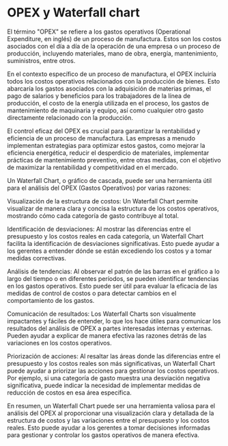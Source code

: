 # OPEX y Waterfall chart
El término "OPEX" se refiere a los gastos operativos (Operational Expenditure, en inglés) de un proceso de manufactura. Estos son los costos asociados con el día a día de la operación de una empresa o un proceso de producción, incluyendo materiales, mano de obra, energía, mantenimiento, suministros, entre otros.

En el contexto específico de un proceso de manufactura, el OPEX incluiría todos los costos operativos relacionados con la producción de bienes. Esto abarcaría los gastos asociados con la adquisición de materias primas, el pago de salarios y beneficios para los trabajadores de la línea de producción, el costo de la energía utilizada en el proceso, los gastos de mantenimiento de maquinaria y equipo, así como cualquier otro gasto directamente relacionado con la producción.

El control eficaz del OPEX es crucial para garantizar la rentabilidad y eficiencia de un proceso de manufactura. Las empresas a menudo implementan estrategias para optimizar estos gastos, como mejorar la eficiencia energética, reducir el desperdicio de materiales, implementar prácticas de mantenimiento preventivo, entre otras medidas, con el objetivo de maximizar la rentabilidad y competitividad en el mercado.

Un Waterfall Chart, o gráfico de cascada, puede ser una herramienta útil para el análisis del OPEX (Gastos Operativos) por varias razones:

Visualización de la estructura de costos: Un Waterfall Chart permite visualizar de manera clara y concisa la estructura de los costos operativos, mostrando cómo cada categoría de gasto contribuye al total.

Identificación de desviaciones: Al mostrar las diferencias entre el presupuesto y los costos reales en cada categoría, un Waterfall Chart facilita la identificación de desviaciones significativas. Esto puede ayudar a los gerentes a entender dónde se están excediendo los costos y a tomar medidas correctivas.

Análisis de tendencias: Al observar el patrón de las barras en el gráfico a lo largo del tiempo o en diferentes períodos, se pueden identificar tendencias en los gastos operativos. Esto puede ser útil para evaluar la eficacia de las medidas de control de costos o para detectar cambios en el comportamiento de los gastos.

Comunicación de resultados: Los Waterfall Charts son visualmente impactantes y fáciles de entender, lo que los hace útiles para comunicar los resultados del análisis de OPEX a partes interesadas internas y externas. Pueden ayudar a explicar de manera efectiva las razones detrás de las variaciones en los costos operativos.

Priorización de acciones: Al resaltar las áreas donde las diferencias entre el presupuesto y los costos reales son más significativas, un Waterfall Chart puede ayudar a priorizar las acciones para gestionar los costos operativos. Por ejemplo, si una categoría de gasto muestra una desviación negativa significativa, puede indicar la necesidad de implementar medidas de reducción de costos en esa área específica.

En resumen, un Waterfall Chart puede ser una herramienta valiosa para el análisis del OPEX al proporcionar una visualización clara y detallada de la estructura de costos y las variaciones entre el presupuesto y los costos reales. Esto puede ayudar a los gerentes a tomar decisiones informadas para gestionar y controlar los gastos operativos de manera efectiva.
